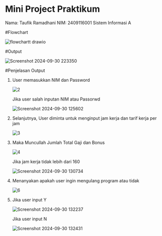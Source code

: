 # Mini Project Praktikum
Nama: Taufik Ramadhani
NIM: 2409116001
Sistem Informasi A

#Flowchart

![flowchartt drawio](https://github.com/user-attachments/assets/2323977d-1a0b-43ea-a35a-bd6023f5d668)


#Output

![Screenshot 2024-09-30 223350](https://github.com/user-attachments/assets/901b81f7-4514-4c56-a84b-13634c757c52)


#Penjelasan Output
1. User memasukkan NIM dan Password

   ![2](https://github.com/user-attachments/assets/48ec1205-cf81-4210-8fad-0602014d013b)

   Jika user salah inputan NIM atau Passorwd

   ![Screenshot 2024-09-30 125602](https://github.com/user-attachments/assets/78b4127f-1ea5-4796-9bc2-9cb7270d9313)


2. Selanjutnya, User diminta untuk menginput jam kerja dan tarif kerja per jam
   
   ![3](https://github.com/user-attachments/assets/f215f851-1566-4f2a-adc3-954b1c6f8a61)

3. Maka Muncullah Jumlah Total Gaji dan Bonus

   ![4](https://github.com/user-attachments/assets/e967ab92-ead3-450e-953b-8fab2ef96717)

   Jika jam kerja tidak lebih dari 160

   ![Screenshot 2024-09-30 130734](https://github.com/user-attachments/assets/d50216d6-8c4d-4689-a0ee-05a7cd819a93)


4. Menanyakan apakah user ingin mengulang program atau tidak
   
   ![6](https://github.com/user-attachments/assets/f58ed151-6b7c-4692-a78a-ad8f4a6c7337)

5. Jika user input Y

   ![Screenshot 2024-09-30 132237](https://github.com/user-attachments/assets/c81ae38f-9886-46ed-8dfa-41090b3d0dbc)

   Jika user input N

    ![Screenshot 2024-09-30 132431](https://github.com/user-attachments/assets/30cbfc6c-8bd3-40ae-bae8-adfda7025b2a)




